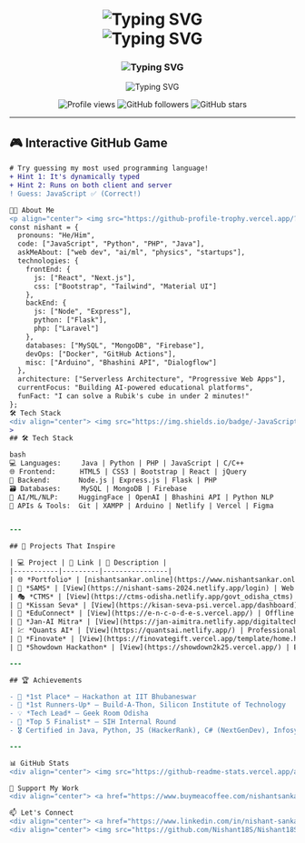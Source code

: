 <h1 align="center">
  <img src="https://readme-typing-svg.demolab.com?font=Fira+Code&weight=700&size=35&pause=1000&color=00F7FF&center=true&width=600&height=80&lines=Hi+👋,+I'm+Nishant" alt="Typing SVG" />
  <br/>
  <img src="https://readme-typing-svg.demolab.com?font=Fira+Code&weight=600&size=30&pause=1500&color=00F79B&center=true&width=800&height=50&lines=Sankar+Swain" alt="Typing SVG" />
</h1>

<h3 align="center">
  <img src="https://readme-typing-svg.demolab.com?font=Fira+Code&weight=500&size=22&pause=2000&color=F79E1B&center=true&width=800&repeat=false&lines=🚀+Full+Stack+Web+Developer+%7C+AI%2FML+Enthusiast+%7C+Physics%2FMath+Educator+%7C+Freelancer" alt="Typing SVG" />
</h3>

<p align="center">
  <img src="https://readme-typing-svg.demolab.com?font=Fira+Code&weight=500&size=22&pause=1000&color=F79E1B&center=true&width=800&lines=🧑‍💻+Full+Stack+Web+Developer;🔍+AI+%2F+ML+Enthusiast;🎓+Physics+%2F+Math+Mentor;💼+Freelancer+Developer;🌐+Passionate+Tech+Leader+%26+Problem+Solver;✨+Building+the+Future+with+Code" alt="Typing SVG" />
</p>

<div align="center">
  <img src="https://komarev.com/ghpvc/?username=Nishant18S&color=blueviolet&style=flat-square&label=PROFILE+VIEWS" alt="Profile views"/>
  <img src="https://img.shields.io/github/followers/Nishant18S?color=green&label=FOLLOWERS&style=for-the-badge" alt="GitHub followers"/>
  <img src="https://img.shields.io/github/stars/Nishant18S?affiliations=OWNER%2CCOLLABORATOR&color=yellow&label=STARS&style=for-the-badge" alt="GitHub stars"/>
</div>

---

## 🎮 Interactive GitHub Game
```diff
# Try guessing my most used programming language!
+ Hint 1: It's dynamically typed
+ Hint 2: Runs on both client and server
! Guess: JavaScript ✅ (Correct!)

🧑‍💻 About Me
<p align="center"> <img src="https://github-profile-trophy.vercel.app/?username=Nishant18S&theme=onedark&row=1&column=7&margin-w=15&margin-h=15" alt="GitHub Trophies"/> </p>
const nishant = {
  pronouns: "He/Him",
  code: ["JavaScript", "Python", "PHP", "Java"],
  askMeAbout: ["web dev", "ai/ml", "physics", "startups"],
  technologies: {
    frontEnd: {
      js: ["React", "Next.js"],
      css: ["Bootstrap", "Tailwind", "Material UI"]
    },
    backEnd: {
      js: ["Node", "Express"],
      python: ["Flask"],
      php: ["Laravel"]
    },
    databases: ["MySQL", "MongoDB", "Firebase"],
    devOps: ["Docker", "GitHub Actions"],
    misc: ["Arduino", "Bhashini API", "Dialogflow"]
  },
  architecture: ["Serverless Architecture", "Progressive Web Apps"],
  currentFocus: "Building AI-powered educational platforms",
  funFact: "I can solve a Rubik's cube in under 2 minutes!"
};
🛠 Tech Stack
<div align="center"> <img src="https://img.shields.io/badge/-JavaScript-F7DF1E?style=for-the-badge&logo=javascript&logoColor=black" alt="JavaScript"/> <img src="https://img.shields.io/badge/-Python-3776AB?style=for-the-badge&logo=python&logoColor=white" alt="Python"/> <img src="https://img.shields.io/badge/-PHP-777BB4?style=for-the-badge&logo=php&logoColor=white" alt="PHP"/> <img src="https://img.shields.io/badge/-React-61DAFB?style=for-the-badge&logo=react&logoColor=black" alt="React"/> <img src="https://img.shields.io/badge/-Node.js-339933?style=for-the-badge&logo=node.js&logoColor=white" alt="Node.js"/> <img src="https://img.shields.io/badge/-Flask-000000?style=for-the-badge&logo=flask&logoColor=white" alt="Flask"/> <img src="https://img.shields.io/badge/-MySQL-4479A1?style=for-the-badge&logo=mysql&logoColor=white" alt="MySQL"/> <img src="https://img.shields.io/badge/-MongoDB-47A248?style=for-the-badge&logo=mongodb&logoColor=white" alt="MongoDB"/> <img src="https://img.shields.io/badge/-Firebase-FFCA28?style=for-the-badge&logo=firebase&logoColor=black" alt="Firebase"/> <img src="https://img.shields.io/badge/-AWS-232F3E?style=for-the-badge&logo=amazon-aws&logoColor=white" alt="AWS"/> <img src="https://img.shields.io/badge/-Figma-F24E1E?style=for-the-badge&logo=figma&logoColor=white" alt="Figma"/> <img src="https://img.shields.io/badge/-Git-F05032?style=for-the-badge&logo=git&logoColor=white" alt="Git"/> </div>
>
## 🛠 Tech Stack

bash
💻 Languages:     Java | Python | PHP | JavaScript | C/C++
🌐 Frontend:      HTML5 | CSS3 | Bootstrap | React | jQuery
🔧 Backend:       Node.js | Express.js | Flask | PHP
🗃 Databases:     MySQL | MongoDB | Firebase
🤖 AI/ML/NLP:     HuggingFace | OpenAI | Bhashini API | Python NLP
🔌 APIs & Tools:  Git | XAMPP | Arduino | Netlify | Vercel | Figma


---

## 🚀 Projects That Inspire

| 💻 Project | 🔗 Link | 📝 Description |
|-----------|---------|----------------|
| 🌐 *Portfolio* | [nishantsankar.online](https://www.nishantsankar.online) | Personal site showcasing my work, projects & certifications |
| 📝 *SAMS* | [View](https://nishant-sams-2024.netlify.app/login) | Web app for academic form management |
| 🎭 *CTMS* | [View](https://ctms-odisha.netlify.app/govt_odisha_ctms) | Government culture group management system |
| 🌾 *Kissan Seva* | [View](https://kisan-seva-psi.vercel.app/dashboard) | Fintech solution for farmers - 1st Runners-Up Build-A-Thon |
| 🌱 *EduConnect* | [View](https://e-n-c-o-d-e-s.vercel.app/) | Offline rural education platform |
| 🧠 *Jan-AI Mitra* | [View](https://jan-aimitra.netlify.app/digitaltech.html) | Multilingual chatbot using NLP + speech synthesis |
| 💹 *Quants AI* | [View](https://quantsai.netlify.app/) | Professional website for a trading company |
| 🧮 *Finovate* | [View](https://finovategift.vercel.app/template/home.html) | Hackathon-winning ML project for government budgeting |
| 🧱 *Showdown Hackathon* | [View](https://showdown2k25.vercel.app/) | Event website for TSD 2K25 Hackathon |

---

## 🏆 Achievements

- 🥇 *1st Place* – Hackathon at IIT Bhubaneswar
- 🥈 *1st Runners-Up* – Build-A-Thon, Silicon Institute of Technology
- 💡 *Tech Lead* – Geek Room Odisha
- 🧠 *Top 5 Finalist* – SIH Internal Round
- 🎖 Certified in Java, Python, JS (HackerRank), C# (NextGenDev), Infosys Springboard

---

📊 GitHub Stats
<div align="center"> <img src="https://github-readme-stats.vercel.app/api?username=Nishant18S&show_icons=true&theme=radical&include_all_commits=true&count_private=true&line_height=24" alt="GitHub Stats"/> <img src="https://github-readme-stats.vercel.app/api/top-langs/?username=Nishant18S&layout=compact&theme=radical&langs_count=6&hide=html,css" alt="Top Languages"/> <img src="https://streak-stats.demolab.com/?user=Nishant18S&theme=radical&fire=FF801F&currStreakNum=FFBE69" alt="GitHub Streak"/> </div>

🌟 Support My Work
<div align="center"> <a href="https://www.buymeacoffee.com/nishantsankar"> <img src="https://img.shields.io/badge/Buy_Me_A_Coffee-FFDD00?style=for-the-badge&logo=buy-me-a-coffee&logoColor=black" alt="Buy Me A Coffee"/> </a> <a href="https://github.com/sponsors/Nishant18S"> <img src="https://img.shields.io/badge/Sponsor-30363D?style=for-the-badge&logo=GitHub-Sponsors&logoColor=#white" alt="GitHub Sponsors"/> </a> </div>

📫 Let's Connect
<div align="center"> <a href="https://www.linkedin.com/in/nishant-sankar-swain-1abb71246/"> <img src="https://img.shields.io/badge/LinkedIn-0077B5?style=for-the-badge&logo=linkedin&logoColor=white" alt="LinkedIn"/> </a> <a href="https://twitter.com/NishantSankar_"> <img src="https://img.shields.io/badge/Twitter-1DA1F2?style=for-the-badge&logo=twitter&logoColor=white" alt="Twitter"/> </a> <a href="https://www.instagram.com/nishant_sankar/"> <img src="https://img.shields.io/badge/Instagram-E4405F?style=for-the-badge&logo=instagram&logoColor=white" alt="Instagram"/> </a> <a href="https://www.nishantsankar.online/"> <img src="https://img.shields.io/badge/Portfolio-4285F4?style=for-the-badge&logo=google-chrome&logoColor=white" alt="Portfolio"/> </a> <a href="mailto:nishant.sankar2003@gmail.com"> <img src="https://img.shields.io/badge/Email-D14836?style=for-the-badge&logo=gmail&logoColor=white" alt="Email"/> </a> </div>
<div align="center"> <img src="https://github.com/Nishant18S/Nishant18S/blob/output/github-contribution-grid-snake.svg" alt="Snake animation"/> </div><p align="center"> <img src="https://readme-typing-svg.demolab.com?font=Fira+Code&weight=500&size=18&pause=3000&color=00F7FF&center=true&width=600&lines=Thanks+for+visiting!+✌️;Let's+collaborate+on+something+awesome!;Keep+coding+and+keep+innovating!;See+you+on+the+digital+side+🚀" alt="Goodbye Message"/> </p> ```
